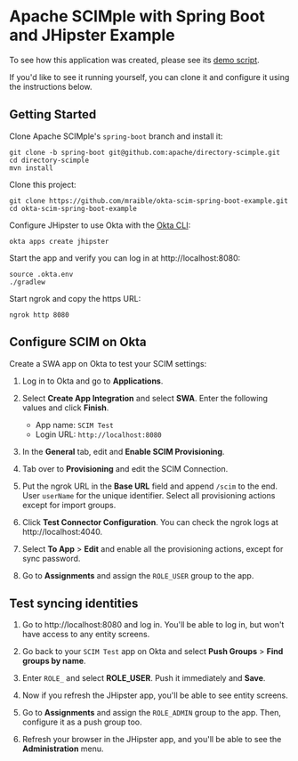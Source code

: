 # Apache SCIMple with Spring Boot and JHipster Example

To see how this application was created, please see its [demo script](demo.adoc).

If you'd like to see it running yourself, you can clone it and configure it using the instructions below.

## Getting Started

Clone Apache SCIMple's `spring-boot` branch and install it:

```
git clone -b spring-boot git@github.com:apache/directory-scimple.git
cd directory-scimple
mvn install
```

Clone this project:

```shell
git clone https://github.com/mraible/okta-scim-spring-boot-example.git
cd okta-scim-spring-boot-example
```

Configure JHipster to use Okta with the [Okta CLI](https://cli.okta.com):

```
okta apps create jhipster
```

Start the app and verify you can log in at http://localhost:8080:

```
source .okta.env
./gradlew
```

Start ngrok and copy the https URL:

```
ngrok http 8080
```

## Configure SCIM on Okta

Create a SWA app on Okta to test your SCIM settings:

1. Log in to Okta and go to **Applications**.

2. Select **Create App Integration** and select **SWA**. Enter the following values and click **Finish**.

   - App name: `SCIM Test`
   - Login URL: `http://localhost:8080`

3. In the **General** tab, edit and **Enable SCIM Provisioning**.

4. Tab over to **Provisioning** and edit the SCIM Connection.

5. Put the ngrok URL in the **Base URL** field and append `/scim` to the end. User `userName` for the unique identifier. Select all provisioning actions except for import groups.

6. Click **Test Connector Configuration**. You can check the ngrok logs at http://localhost:4040.

7. Select **To App** > **Edit** and enable all the provisioning actions, except for sync password.

8. Go to **Assignments** and assign the `ROLE_USER` group to the app.

## Test syncing identities

1. Go to http://localhost:8080 and log in. You'll be able to log in, but won't have access to any entity screens.

2. Go back to your `SCIM Test` app on Okta and select **Push Groups** > **Find groups by name**.

3. Enter `ROLE_` and select **ROLE_USER**. Push it immediately and **Save**.

4. Now if you refresh the JHipster app, you'll be able to see entity screens.

5. Go to **Assignments** and assign the `ROLE_ADMIN` group to the app. Then, configure it as a push group too.

6. Refresh your browser in the JHipster app, and you'll be able to see the **Administration** menu.
